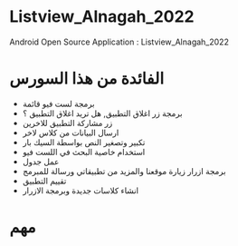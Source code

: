 # Listview_Alnagah_2022
Android Open Source Application : Listview_Alnagah_2022




# الفائدة من هذا السورس
- برمجة لست فيو قائمة
- برمجة زر اغلاق التطبيق, هل تريد اغلاق التطبيق ؟
- زر مشاركة التطبيق للاخرين
- ارسال البيانات من كلاس لاخر
- تكبير وتصغير النص بواسطة السيك بار
- استخدام خاصية البحث في اللست فيو
- عمل جدول
- برمجة ازرار زيارة موقعنا والمزيد من تطبيقاتي ورسالة للمبرمج
- تقييم التطبيق
- انشاء كلاسات جديدة وبرمجة الازرار

# مهم

 
